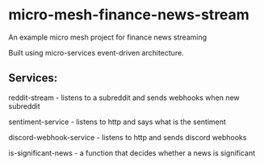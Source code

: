 # micro-mesh-finance-news-stream
An example micro mesh project for finance news streaming

Built using micro-services event-driven architecture.


## Services:

reddit-stream - listens to a subreddit and sends webhooks when new subreddit

sentiment-service - listens to http and says what is the sentiment

discord-webhook-service - listens to http and sends discord webhooks

is-significant-news - a function that decides whether a news is significant

 